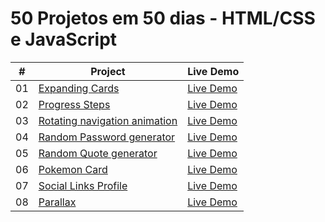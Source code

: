 
# 50 Projetos em 50 dias - HTML/CSS e JavaScript

|  #  | Project                                                                                                                     | Live Demo                                                                         |
| :-: | --------------------------------------------------------------------------------------------------------------------------- | --------------------------------------------------------------------------------- |
| 01  | [Expanding Cards](https://github.com/dkhenrique/50projetos50dias/tree/main/expanding-cards)                             | [Live Demo](https://expanding-cardsz.netlify.app/)               |
| 02  | [Progress Steps](https://github.com/dkhenrique/50projetos50dias/tree/main/progress-steps)                               | [Live Demo](https://progress-steps-by-step.netlify.app/)                |
| 03  | [Rotating navigation animation](https://github.com/dkhenrique/50projetos50dias/tree/main/rotating-navigation-animation)                               | [Live Demo](https://regal-bubblegum-344443.netlify.app/)                |
| 04  | [Random Password generator](https://github.com/dkhenrique/50projetos50dias/tree/main/Random-Password-generator.git)                               | [Live Demo](https://progress-steps-by-step.netlify.app/)                |
| 05  | [Random Quote generator](https://github.com/dkhenrique/50projetos50dias/tree/main/Random-Password-generator.git)                               | [Live Demo]()                |
| 06  | [Pokemon Card](https://github.com/dkhenrique/50projetos50dias/tree/main/pokemon-card)                               | [Live Demo](https://pokecardis.netlify.app/)                |
| 07  | [Social Links Profile](https://github.com/dkhenrique/50projetos50dias/tree/main/social-links-profile)                               | [Live Demo](https://social-link-profiless.netlify.app/)                |
| 08  | [Parallax](https://github.com/dkhenrique/50projetos50dias/tree/main/parallax)                               | [Live Demo]()                |

